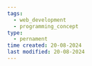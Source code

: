 ```yaml
---
tags:
  - web_development
  - programming_concept
type:
  - pernament
time created: 20-08-2024
last modified: 20-08-2024
---
```

